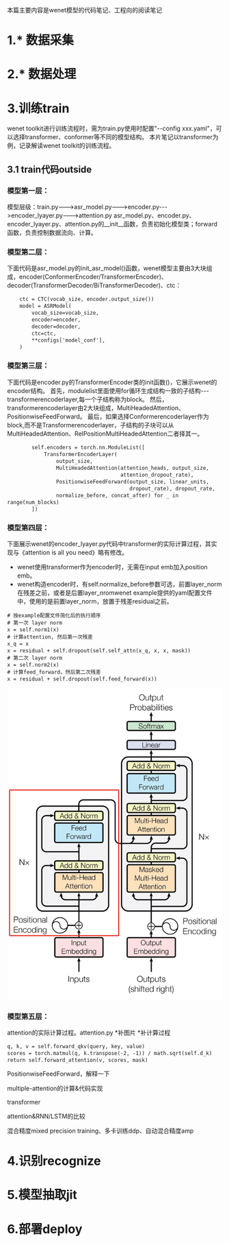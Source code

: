 本篇主要内容是wenet模型的代码笔记、工程向的阅读笔记

# 1.* 数据采集

# 2.* 数据处理

# 3.训练train

wenet toolkit进行训练流程时，需为train.py使用时配置"--config xxx.yaml"，可以选择transformer、conformer等不同的模型结构。
本片笔记以transformer为例，记录解读wenet toolkit的训练流程。


## 3.1 train代码outside

### 模型第一层：
模型层级：train.py--->asr_model.py--->encoder.py--->encoder_lyayer.py--->attention.py
asr_model.py、encoder.py、encoder_lyayer.py、attention.py的__init__函数，负责初始化模型类；forward函数，负责控制数据流向、计算。
### 模型第二层：
下面代码是asr_model.py的init_asr_model()函数，wenet模型主要由3大块组成，encoder(ConformerEncoder/TransformerEncoder)、decoder(TransformerDecoder/BiTransformerDecoder)、ctc：
```
    ctc = CTC(vocab_size, encoder.output_size())
    model = ASRModel(
        vocab_size=vocab_size,
        encoder=encoder,
        decoder=decoder,
        ctc=ctc,
        **configs['model_conf'],
    )
```
### 模型第三层：
下面代码是encoder.py的TransformerEncoder类的init函数()，它展示wenet的encoder结构。
首先，modulelist里面使用for循环生成结构一致的子结构---transformerencoderlayer,每一个子结构称为block。
然后，transformerencoderlayer由2大块组成，MultiHeadedAttention、PositionwiseFeedForward。
最后，如果选择Conformerencoderlayer作为block,而不是Transformerencoderlayer，子结构的子块可以从MultiHeadedAttention、RelPositionMultiHeadedAttention二者择其一。
```
        self.encoders = torch.nn.ModuleList([
            TransformerEncoderLayer(
                output_size,
                MultiHeadedAttention(attention_heads, output_size,
                                     attention_dropout_rate),
                PositionwiseFeedForward(output_size, linear_units,
                                        dropout_rate), dropout_rate,
                normalize_before, concat_after) for _ in range(num_blocks)
        ])
```

### 模型第四层：
下面展示wenet的encoder_lyayer.py代码中transformer的实际计算过程，其实现与《attention is all you need》略有修改。
* wenet使用transformer作为encoder时，无需在input emb加入position emb。
* wenet构造encoder时，有self.normalize_before参数可选，前置layer_norm在残差之前，或者是后置layer_nromwenet example提供的yaml配置文件中，使用的是前置layer_norm，放置于残差residual之前。

```
# 按example配置文件简化后的执行顺序
# 第一次 layer norm
x = self.norm1(x)
# 计算attention, 然后第一次残差
x_q = x
x = residual + self.dropout(self.self_attn(x_q, x, x, mask))
# 第二次 layer norm
x = self.norm2(x)
# 计算feed_forward，然后第二次残差
x = residual + self.dropout(self.feed_forward(x))
```

![transformer](https://github.com/woqulrlr/wenet-learning/blob/main/transformer.jpg)

### 模型第五层：
attention的实际计算过程。attention.py
*补图片
*补计算过程

```
q, k, v = self.forward_qkv(query, key, value)
scores = torch.matmul(q, k.transpose(-2, -1)) / math.sqrt(self.d_k)
return self.forward_attention(v, scores, mask)
```

PositionwiseFeedForward，解释一下




multiple-attention的计算&代码实现

transformer

attention&RNN/LSTM的比较

混合精度mixed precision training、多卡训练ddp、自动混合精度amp




# 4.识别recognize

# 5.模型抽取jit

# 6.部署deploy
